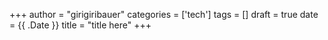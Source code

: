+++
author = "girigiribauer"
categories = ['tech']
tags = []
draft = true
date = {{ .Date }}
title = "title here"
+++
